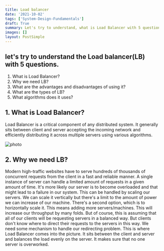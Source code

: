 ```yaml
---
title: Load balancer
date: '2021-10-02'
tags: ['System-Design-Fundamentals']
draft: True
summary: Let's try to understand, what is Load Balancer with 5 questions.
images: []
layout: PostSimple
---
```


## let's try to understand the Load balancer(LB) with 5 questions.

1. What is Load Balancer?
2. Why we need LB?
3. What are the advantages and disadvantages of using it?
4. What are the types of LB?
5. What algorithms does it uses?

## 1. What is Load Balancer?

Load Balancer is a critical component of any distributed system. It generally sits between client and server accepting the incoming network and efficiently distributing it across multiple servers using various algorithms.

![photo](/static/images/load-balancer/Load_Balancer.png)

## 2. Why we need LB?

Modern high-traffic websites have to serve hundreds of thousands of concurrent requests from the client in a fast and reliable manner. A single instance of server can handle a limited amount of requests in a given amount of time.
It's more likely our server is to become overloaded and that might lead to a failure in our system. This can be handled by scaling our servers. We can scale it vertically but there's a limit to the amount of power we can increase of our machine. There's a second option, which is to horizontally scale it. This means adding more servers/machines. This will increase our throughput by many folds. But of course, this is assuming that all of our clients will be requesting servers in a balanced way. But clients don't know where to direct their requests to the servers in this way. We need some mechanism to handle our redirecting problem. This is where Load Balancer comes into the picture. It sits between the client and server and balances the load evenly on the server. It makes sure that no one server is overworked.


